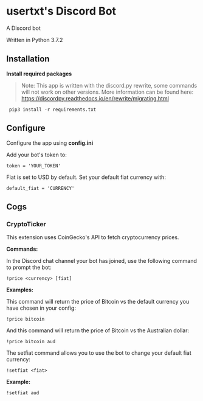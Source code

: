 # usertxt's Discord Bot
A Discord bot

Written in Python 3.7.2

## Installation

**Install required packages**

> Note: This app is written with the discord.py rewrite, some commands will not work on other versions. More information can be found here: https://discordpy.readthedocs.io/en/rewrite/migrating.html

```
 pip3 install -r requirements.txt
```


## Configure

Configure the app using **config.ini**

Add your bot's token to:
```
token = 'YOUR_TOKEN'
```

Fiat is set to USD by default. Set your default fiat currency with:
```
default_fiat = 'CURRENCY'
```

## Cogs

### CryptoTicker
This extension uses CoinGecko's API to fetch cryptocurrency prices.

**Commands:**

In the Discord chat channel your bot has joined, use the following command to prompt the bot:
```
!price <currency> [fiat] 
```

**Examples:**

This command will return the price of Bitcoin vs the default currency you have chosen in your config:

```
!price bitcoin
```

And this command will return the price of Bitcoin vs the Australian dollar:

```
!price bitcoin aud
```

The setfiat command allows you to use the bot to change your default fiat currency:

```
!setfiat <fiat>
```

**Example:**

```
!setfiat aud
```
